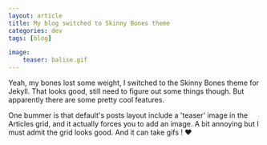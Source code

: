 ```yaml
---
layout: article
title: My blog switched to Skinny Bones theme
categories: dev
tags: [blog]

image:
    teaser: balise.gif
---
```


Yeah, my bones lost some weight, I switched to the Skinny Bones theme for Jekyll. That looks good, still need to figure out some things though. But apparently there are some pretty cool features.

One bummer is that default's posts layout include a 'teaser' image in the Articles grid, and it actually forces you to add an image. A bit annoying but I must admit the grid looks good. And it can take gifs ! ❤️ 
